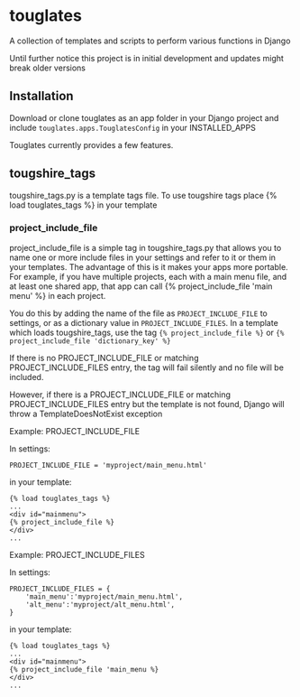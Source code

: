 # touglates

A collection of templates and scripts to perform various functions in Django

Until further notice this project is in initial development and updates might break older versions


## Installation

Download or clone touglates as an app folder in your Django project and include `touglates.apps.TouglatesConfig` in your INSTALLED_APPS

Touglates currently provides a few features.

## tougshire_tags

tougshire_tags.py is a template tags file.  To use tougshire tags place {% load touglates_tags %} in your template

### project_include_file

project_include_file is a simple tag in tougshire_tags.py that allows you to name one or more include files in your settings and refer to it or them in your templates.  The advantage of this is it makes your apps more portable.  For example, if you have multiple projects, each with a main menu file, and at least one shared app, that app can call {% project_include_file 'main menu' %} in each project.

You do this by adding the name of the file as `PROJECT_INCLUDE_FILE` to settings, or as a dictionary value in `PROJECT_INCLUDE_FILES`.  In a template which loads tougshire_tags, use the tag `{% project_include_file %}` or `{% project_include_file 'dictionary_key' %}`

If there is no PROJECT_INCLUDE_FILE or matching PROJECT_INCLUDE_FILES entry, the tag will fail silently and no file will be included.

However, if there is a PROJECT_INCLUDE_FILE or matching PROJECT_INCLUDE_FILES entry but the template is not found, Django will throw a TemplateDoesNotExist exception

Example: PROJECT_INCLUDE_FILE

In settings:

`PROJECT_INCLUDE_FILE = 'myproject/main_menu.html'`

in your template:

```
{% load touglates_tags %}
...
<div id="mainmenu">
{% project_include_file %}
</div>
...
```

Example: PROJECT_INCLUDE_FILES

In settings:

```
PROJECT_INCLUDE_FILES = {
    'main_menu':'myproject/main_menu.html',
    'alt_menu':'myproject/alt_menu.html',
}
```

in your template:

```
{% load touglates_tags %}
...
<div id="mainmenu">
{% project_include_file 'main_menu %}
</div>
...
```


